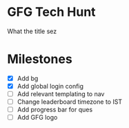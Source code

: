 # GFG Tech Hunt
What the title sez

# Milestones
- [X] Add bg
- [X] Add global login config
- [ ] Add relevant templating to nav
- [ ] Change leaderboard timezone to IST 
- [ ] Add progress bar for ques
- [ ] Add GFG logo